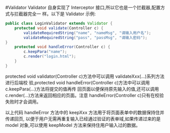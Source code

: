 #Validator
Validator 自身实现了 Interceptor 接口,所以它也是一个拦截器,配置方式与拦截器完全一 样。以下是 Validator 示例:

```java
public class LoginValidator extends Validator {
    protected void validate(Controller c) {
        validateRequiredString("name", "nameMsg", "请输入用户名");
        validateRequiredString("pass", "passMsg", "请输入密码");
}
    protected void handleError(Controller c) {
        c.keepPara("name");
        c.render("login.html");
    }
}
```
protected void validator(Controller c)方法中可以调用 validateXxx(...)系列方法进行后端校 验,protected void handleError(Controller c)方法中可以调用 c.keepPara(...)方法将提交的值再传 回页面以便保持原先输入的值,还可以调用 c.render(...)方法来返回相应的页面。注意 handleError(Controller c)只有在校验失败时才会调用。

以上代码 handleError 方法中的 keepXxx 方法用于将页面表单中的数据保持住并传递回页, 以便于用户无需再重复输入已经通过验证的表单域,如果传递过来的是 model 对象,可以使用 keepModel 方法来保持住用户输入过的数据。
